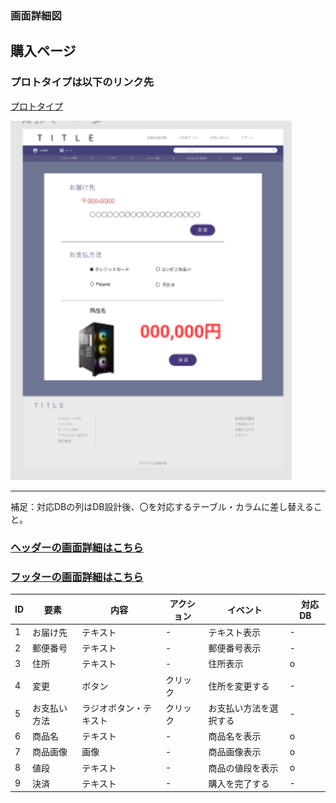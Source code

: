 

### 画面詳細図
## 購入ページ
### プロトタイプは以下のリンク先
[プロトタイプ](https://www.figma.com/file/wcRIGueq4vM1sdFyJs55Xj/%E7%94%BB%E9%9D%A2%E3%83%87%E3%82%B6%E3%82%A4%E3%83%B3?node-id=0%3A1)

<img src = "./img/shop.png" width = "450">

******

補足：対応DBの列はDB設計後、〇を対応するテーブル・カラムに差し替えること。

### [ヘッダーの画面詳細はこちら](https://github.com/Aso2001011/SD2A03Dev/blob/main/%E7%94%BB%E9%9D%A2%E8%A9%B3%E7%B4%B0%E5%9B%B3/%E3%83%98%E3%83%83%E3%83%80%E3%83%BC.md)
### [フッターの画面詳細はこちら](https://github.com/Aso2001011/SD2A03Dev/blob/main/%E7%94%BB%E9%9D%A2%E8%A9%B3%E7%B4%B0%E5%9B%B3/%E3%83%95%E3%83%83%E3%82%BF%E3%83%BC.md)

| ID | 要素 | 内容 | アクション | イベント |　対応DB |
|----|------|------|------------|---------|--------------|
|1|お届け先|テキスト|-|テキスト表示|-|
|2|郵便番号|テキスト|-|郵便番号表示|-|
|3|住所|テキスト|-|住所表示|o|
|4|変更|ボタン|クリック|住所を変更する|-|
|5|お支払い方法|ラジオボタン・テキスト|クリック|お支払い方法を選択する|-|
|6|商品名|テキスト|-|商品名を表示|o|
|7|商品画像|画像|-|商品画像表示|o|
|8|値段|テキスト|-|商品の値段を表示|o|
|9|決済|テキスト|-|購入を完了する|-|

